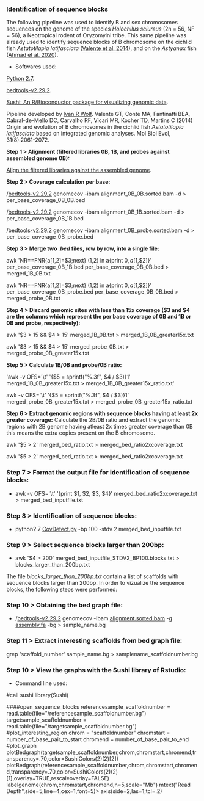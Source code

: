 ### Identification of sequence blocks

The following pipeline was used to identify B and sex chromosomes sequences on the genome of the species *Holochilus sciureus* (2n = 56, NF = 56), a Neotropical rodent of Oryzomyini tribe. This same pipeline was already used to identify sequence blocks of B chromosome on the cichlid fish *Astatotilapia latifasciata* ([Valente et al. 2014](https://pubmed.ncbi.nlm.nih.gov/24770715/)), and on the *Astyanax* fish ([Ahmad et al. 2020](https://bmcgenomics.biomedcentral.com/articles/10.1186/s12864-020-07072-1)).

- Softwares used:

[Python 2.7](https://www.python.org/download/releases/2.7/).

[bedtools-v2.29.2](https://bedtools.readthedocs.io/en/latest/).

[Sushi: An R/Bioconductor package for visualizing genomic data](https://www.bioconductor.org/packages/release/bioc/vignettes/Sushi/inst/doc/Sushi.pdf).

Pipeline developed by [Ivan R Wolf](https://github.com/ivanrwolf/CovDetect/blob/master/LICENSE). Valente GT, Conte MA, Fantinatti BEA, Cabral-de-Mello DC, Carvalho RF, Vicari MR, Kocher TD, Martins C (2014) Origin and evolution of B chromosomes in the cichlid fish *Astatotilapia latifasciata* based on integrated genomic analyses. Mol Biol Evol, 31(8):2061-2072.

**Step 1 > Alignment (filtered libraries 0B, 1B, and probes against assembled genome 0B):**

[Align the filtered libraries against the assembled genome](https://github.com/MoreiraCN/Genomic_alignment).

**Step 2 > Coverage calculation per base:**

/[bedtools-v2.29.2](https://bedtools.readthedocs.io/en/latest/) genomecov -ibam alignment_0B_0B.sorted.bam -d > per_base_coverage_0B_0B.bed

/[bedtools-v2.29.2](https://bedtools.readthedocs.io/en/latest/) genomecov -ibam alignment_0B_1B.sorted.bam -d > per_base_coverage_0B_1B.bed

/[bedtools-v2.29.2](https://bedtools.readthedocs.io/en/latest/) genomecov -ibam alignment_0B_probe.sorted.bam -d > per_base_coverage_0B_probe.bed

**Step 3 > Merge two *.bed* files, row by row, into a single file:**

awk 'NR==FNR{a[$1,$2]=$3;next} ($1,$2) in a{print $0, a[$1,$2]}' per_base_coverage_0B_1B.bed per_base_coverage_0B_0B.bed > merged_1B_0B.txt

awk 'NR==FNR{a[$1,$2]=$3;next} ($1,$2) in a{print $0, a[$1,$2]}' per_base_coverage_0B_probe.bed per_base_coverage_0B_0B.bed > merged_probe_0B.txt

**Step 4 > Discard genomic sites with less than 15x coverage ($3 and $4 are the columns which represent the per base coverage of 0B and 1B or  0B and probe, respectively):**

awk '$3 > 15 && $4 > 15' merged_1B_0B.txt > merged_1B_0B_greater15x.txt

awk '$3 > 15 && $4 > 15' merged_probe_0B.txt > merged_probe_0B_greater15x.txt

**Step 5 > Calculate 1B/0B and probe/0B ratio:**

'awk -v OFS='\t' '{$5 = sprintf("%.3f", $4 / $3)}1' merged_1B_0B_greater15x.txt > merged_1B_0B_greater15x_ratio.txt'

awk -v OFS='\t' '{$5 = sprintf("%.3f", $4 / $3)}1' merged_probe_0B_greater15x.txt > merged_probe_0B_greater15x_ratio.txt







**Step 6 > Extract genomic regions with sequence blocks having at least 2x greater coverage:**
Calculate the 2B/0B ratio and extract the genomic regions with 2B genome having atleast 2x times greater coverage than 0B this means the extra copies present on the B chromosome.

awk '$5 > 2' merged_bed_ratio.txt > merged_bed_ratio2xcoverage.txt

awk '$5 > 2' merged_bed_ratio.txt > merged_bed_ratio2xcoverage.txt




### Step 7 > Format the output file for identification of sequence blocks:

- awk -v OFS='\t' '{print $1, $2, $3, $4}' merged_bed_ratio2xcoverage.txt > merged_bed_inputfile.txt





### Step 8 > Identification of sequence blocks:

- python2.7 [CovDetect.py](https://github.com/ivanrwolf/CovDetect/blob/master/CovDetect.py) -bp 100 -stdv 2 merged_bed_inputfile.txt





### Step 9 > Select sequence blocks larger than 200bp:

- awk '$4 > 200' merged_bed_inputfile_STDV2_BP100.blocks.txt > blocks_larger_than_200bp.txt

The file *blocks_larger_than_200bp.txt* contain a list of scaffolds with sequence blocks larger than 200bp. In order to vizualize the sequence blocks, the following steps were performed:




### Step 10 > Obtaining the bed graph file:

- /[bedtools-v2.29.2](https://bedtools.readthedocs.io/en/latest/) genomecov -ibam [alignment.sorted.bam](https://github.com/MoreiraCN/Genomic_alignment) -g [assembly.fa](https://github.com/MoreiraCN/Assembling_Illumina_sequences) -bg > sample_name.bg




### Step 11 > Extract interesting scaffolds from bed graph file:

grep 'scaffold_number' sample_name.bg > samplename_scaffoldnumber.bg



### Step 10 > View the graphs with the Sushi library of Rstudio:

- Command line used:

#call sushi
library(Sushi)

####open_sequence_blocks
referencesample_scaffoldnumber = read.table(file="/referencesample_scaffoldnumber.bg")
targetsample_scaffoldnumber = read.table(file="/targetsample_scaffoldnumber.bg")
#plot_interesting_region
chrom = "scaffoldnumber"
chromstart = number_of_base_pair_to_start
chromend = number_of_base_pair_to_end
#plot_graph
plotBedgraph(targetsample_scaffoldnumber,chrom,chromstart,chromend,transparency=.70,color=SushiColors(2)(2)[2])
plotBedgraph(referencesample_scaffoldnumber,chrom,chromstart,chromend,transparency=.70,color=SushiColors(2)(2)[1],overlay=TRUE,rescaleoverlay=FALSE)
labelgenome(chrom,chromstart,chromend,n=5,scale="Mb")
mtext("Read Depth",side=5,line=4,cex=1,font=5)> axis(side=2,las=1,tcl=.2)

